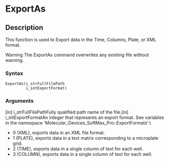 # ExportAs

## Description

This function is used to Export data in the Time, Columns, Plate, or XML format.

Warning The ExportAs command overwrites any existing file without warning.

### Syntax

```
ExportAs(i_strFullFilePath
         i_intExportFormat)
```

### Arguments

\[in] i\_strFullFilePathFully qualified path name of the file.\[in] i\_intExportFormatAn integer that represents an export format. See variables in the namespace 'Molecular\_Devices\_SoftMax\_Pro::ExportFormats':\


* 0 (XML), exports data in an XML file format.
* 1 (PLATE), exports data in a text matrix corresponding to a microplate grid.
* 2 (TIME), exports data in a single column of text for each well.
* 3 (COLUMN), exports data in a single column of text for each well.
